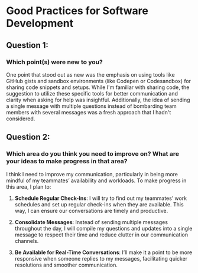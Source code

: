 # Good Practices for Software Development

## Question 1:

### Which point(s) were new to you?
One point that stood out as new was the emphasis on using tools like GitHub gists and sandbox environments (like Codepen or Codesandbox) for sharing code snippets and setups. While I'm familiar with sharing code, the suggestion to utilize these specific tools for better communication and clarity when asking for help was insightful. Additionally, the idea of sending a single message with multiple questions instead of bombarding team members with several messages was a fresh approach that I hadn't considered.

## Question 2:

### Which area do you think you need to improve on? What are your ideas to make progress in that area?
I think I need to improve my communication, particularly in being more mindful of my teammates’ availability and workloads. To make progress in this area, I plan to:

1. **Schedule Regular Check-Ins**: I will try to find out my teammates’ work schedules and set up regular check-ins when they are available. This way, I can ensure our conversations are timely and productive.

2. **Consolidate Messages**: Instead of sending multiple messages throughout the day, I will compile my questions and updates into a single message to respect their time and reduce clutter in our communication channels.

3. **Be Available for Real-Time Conversations**: I’ll make it a point to be more responsive when someone replies to my messages, facilitating quicker resolutions and smoother communication.
